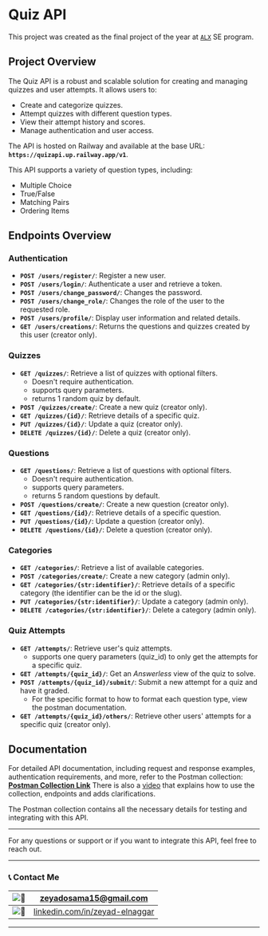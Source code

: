 # Quiz API

This project was created as the final project of the year at [`ALX`](https://tech.alxafrica.com/) SE program.

## Project Overview
The Quiz API is a robust and scalable solution for creating and managing quizzes and user attempts. It allows users to:

- Create and categorize quizzes.
- Attempt quizzes with different question types.
- View their attempt history and scores.
- Manage authentication and user access.

The API is hosted on Railway and available at the base URL:
**`https://quizapi.up.railway.app/v1`**.

This API supports a variety of question types, including:
- Multiple Choice
- True/False
- Matching Pairs
- Ordering Items

## Endpoints Overview

### Authentication
- **`POST /users/register/`**: Register a new user.
- **`POST /users/login/`**: Authenticate a user and retrieve a token.
- **`POST /users/change_password/`**: Changes the password.
- **`POST /users/change_role/`**: Changes the role of the user to the requested role.
- **`POST /users/profile/`**: Display user information and related details.
- **`GET /users/creations/`**: Returns the questions and quizzes created by this user (creator only).

### Quizzes
- **`GET /quizzes/`**: Retrieve a list of quizzes with optional filters.
  - Doesn't require authentication.
  - supports query parameters.
  - returns 1 random quiz by default.
- **`POST /quizzes/create/`**: Create a new quiz (creator only).
- **`GET /quizzes/{id}/`**: Retrieve details of a specific quiz.
- **`PUT /quizzes/{id}/`**: Update a quiz (creator only).
- **`DELETE /quizzes/{id}/`**: Delete a quiz (creator only).

### Questions
- **`GET /questions/`**: Retrieve a list of questions with optional filters.
  - Doesn't require authentication.
  - supports query parameters.
  - returns 5 random questions by default.
- **`POST /questions/create/`**: Create a new question (creator only).
- **`GET /questions/{id}/`**: Retrieve details of a specific question.
- **`PUT /questions/{id}/`**: Update a question (creator only).
- **`DELETE /questions/{id}/`**: Delete a question (creator only).

### Categories
- **`GET /categories/`**: Retrieve a list of available categories.
- **`POST /categories/create/`**: Create a new category (admin only).
- **`GET /categories/{str:identifier}/`**: Retrieve details of a specific category (the identifier can be the id or the slug).
- **`PUT /categories/{str:identifier}/`**: Update a category (admin only).
- **`DELETE /categories/{str:identifier}/`**: Delete a category (admin only).

### Quiz Attempts
- **`GET /attempts/`**: Retrieve user's quiz attempts.
  - supports one query parameters (quiz_id) to only get the attempts for a specific quiz.
- **`GET /attempts/{quiz_id}/`**: Get an *Answerless* view of the quiz to solve.
- **`POST /attempts/{quiz_id}/submit/`**: Submit a new attempt for a quiz and have it graded.
  - For the specific format to how to format each question type, view the postman documentation.
- **`GET /attempts/{quiz_id}/others/`**: Retrieve other users' attempts for a specific quiz (creator only).

## Documentation
For detailed API documentation, including request and response examples, authentication requirements, and more, refer to the Postman collection:
**[Postman Collection Link](https://documenter.getpostman.com/view/40691710/2sAYJAexhn#intro)**
There is also a [video](https://youtu.be/Cpncp9K9ShU?si=WNVP2Q39462nNvWv) that explains how to use the collection, endpoints and adds clarifications.

The Postman collection contains all the necessary details for testing and integrating with this API.

---

For any questions or support or if you want to integrate this API, feel free to reach out.

---

### 📞 Contact Me

| ![📧](https://img.shields.io/badge/Email-blue)     | [zeyadosama15@gmail.com](mailto:your_email@example.com) |
|----------------------------------------------------|---------------------------------------------------------|
| ![💼](https://img.shields.io/badge/LinkedIn-blue)  | [linkedin.com/in/zeyad-elnaggar](https://linkedin.com/in/yourprofile) |

---

